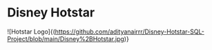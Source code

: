 # Disney Hotstar
![Hotstar Logo]{(https://github.com/adityanairrr/Disney-Hotstar-SQL-Project/blob/main/Disney%2BHotstar.jpg)}
